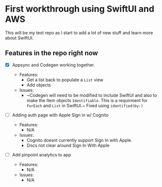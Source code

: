 # First workthrough using SwiftUI and AWS
This will be my test repo as I start to add a lot of new stuff and learn more about SwiftUI.


## Features in the repo right now
- [x] Appsync and Codegen working together.
    - Features:
        - Get a list back to populate a `List` view
        - Add objects
    - Issues:
        - ~Codegen will need to be modified to include SwiftUI and also to make the Item objects `Identifiable`. This is a requirment for `ForEach` and `List` in SwiftUI.~ Fixed using `identified(by:)`
        
- [ ] Adding auth page with Apple Sign in w/ Cognito
    - Features:
        - N/A
    - Issues:
        - Cognito doesnt currently support Sign In with Apple. 
        - Docs not clear around Sign In With Apple

- [ ] Add pinpoint analytics to app
    - Features:
        - N/A
    - Issues:
        - N/A
